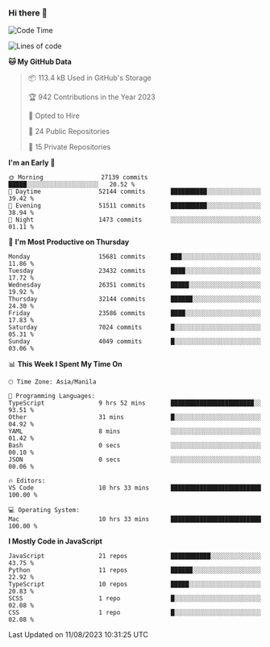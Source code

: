 ### Hi there 👋

<!--START_SECTION:waka-->
![Code Time](http://img.shields.io/badge/Code%20Time-357%20hrs%2022%20mins-blue)

![Lines of code](https://img.shields.io/badge/From%20Hello%20World%20I%27ve%20Written-58.1%20million%20lines%20of%20code-blue)

**🐱 My GitHub Data** 

> 📦 113.4 kB Used in GitHub's Storage 
 > 
> 🏆 942 Contributions in the Year 2023
 > 
> 💼 Opted to Hire
 > 
> 📜 24 Public Repositories 
 > 
> 🔑 15 Private Repositories 
 > 
**I'm an Early 🐤** 

```text
🌞 Morning                27139 commits       █████░░░░░░░░░░░░░░░░░░░░   20.52 % 
🌆 Daytime                52144 commits       ██████████░░░░░░░░░░░░░░░   39.42 % 
🌃 Evening                51511 commits       ██████████░░░░░░░░░░░░░░░   38.94 % 
🌙 Night                  1473 commits        ░░░░░░░░░░░░░░░░░░░░░░░░░   01.11 % 
```
📅 **I'm Most Productive on Thursday** 

```text
Monday                   15681 commits       ███░░░░░░░░░░░░░░░░░░░░░░   11.86 % 
Tuesday                  23432 commits       ████░░░░░░░░░░░░░░░░░░░░░   17.72 % 
Wednesday                26351 commits       █████░░░░░░░░░░░░░░░░░░░░   19.92 % 
Thursday                 32144 commits       ██████░░░░░░░░░░░░░░░░░░░   24.30 % 
Friday                   23586 commits       ████░░░░░░░░░░░░░░░░░░░░░   17.83 % 
Saturday                 7024 commits        █░░░░░░░░░░░░░░░░░░░░░░░░   05.31 % 
Sunday                   4049 commits        █░░░░░░░░░░░░░░░░░░░░░░░░   03.06 % 
```


📊 **This Week I Spent My Time On** 

```text
🕑︎ Time Zone: Asia/Manila

💬 Programming Languages: 
TypeScript               9 hrs 52 mins       ███████████████████████░░   93.51 % 
Other                    31 mins             █░░░░░░░░░░░░░░░░░░░░░░░░   04.92 % 
YAML                     8 mins              ░░░░░░░░░░░░░░░░░░░░░░░░░   01.42 % 
Bash                     0 secs              ░░░░░░░░░░░░░░░░░░░░░░░░░   00.10 % 
JSON                     0 secs              ░░░░░░░░░░░░░░░░░░░░░░░░░   00.06 % 

🔥 Editors: 
VS Code                  10 hrs 33 mins      █████████████████████████   100.00 % 

💻 Operating System: 
Mac                      10 hrs 33 mins      █████████████████████████   100.00 % 
```

**I Mostly Code in JavaScript** 

```text
JavaScript               21 repos            ███████████░░░░░░░░░░░░░░   43.75 % 
Python                   11 repos            ██████░░░░░░░░░░░░░░░░░░░   22.92 % 
TypeScript               10 repos            █████░░░░░░░░░░░░░░░░░░░░   20.83 % 
SCSS                     1 repo              █░░░░░░░░░░░░░░░░░░░░░░░░   02.08 % 
CSS                      1 repo              █░░░░░░░░░░░░░░░░░░░░░░░░   02.08 % 
```




 Last Updated on 11/08/2023 10:31:25 UTC
<!--END_SECTION:waka-->
